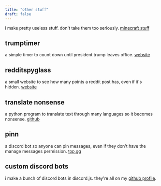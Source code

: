 ```yaml
---
title: "other stuff"
draft: false
---
```


i make pretty useless stuff. don't take them too seriously. [minecraft stuff](/minecraft-stuff)


## trumptimer

a simple timer to count down until president trump leaves office. [website](https://beatso.github.io/TrumpTimer/)


## redditspyglass

a small website to see how many points a reddit post has, even if it's hidden. [website](https://beatso.github.io/RedditSpyglass/)


## translate nonsense

a python program to translate text through many languages so it becomes nonsense. [github](https://github.com/Beatso/TranslateNonsense)


## pinn

a discord bot so anyone can pin messages, even if they don't have the manage messages permission. [top.gg](https://top.gg/bot/763842999573544981)


## custom discord bots

i make a bunch of discord bots in discord.js. they're all on my [github profile](https://github.com/Beatso?tab=repositories).

